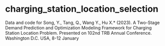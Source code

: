 # charging_station_location_selection
Data and code for Song, Y., Tang, Q., Wang Y., Hu X.* (2023). A Two-Stage Demand Prediction and Optimization Modeling Framework for Charging Station Location Problem. Presented on 102nd TRB Annual Conference. Washington D.C. USA, 8-12 January